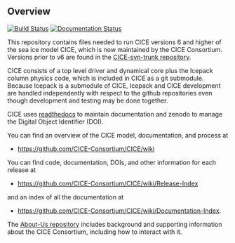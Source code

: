 ## Overview
[![Build Status](https://travis-ci.org/CICE-Consortium/CICE.svg?branch=master)](https://travis-ci.org/CICE-Consortium/CICE)
[![Documentation Status](https://readthedocs.org/projects/cice-consortium-cice/badge/?version=master)](http://cice-consortium-cice.readthedocs.io/en/master/?badge=master)

This repository contains files needed to run CICE versions 6 and higher of the sea ice model CICE, which is now maintained by the CICE Consortium.  Versions prior to v6 are found in the [CICE-svn-trunk repository](https://github.com/CICE-Consortium/CICE-svn-trunk).

CICE consists of a top level driver and dynamical core plus the Icepack column physics code, which is included in CICE as a git submodule.  Because Icepack is a submodule of CICE, Icepack and CICE development are handled independently with respect to the github repositories even though development and testing may be done together. 

CICE uses [readthedocs](https://readthedocs.org/projects/cice-consortium-cice/) to maintain documentation and zenodo to manage the Digital Object Identifier (DOI).

You can find an overview of the CICE model, documentation, and process at
* https://github.com/CICE-Consortium/CICE/wiki

You can find code, documentation, DOIs, and other information for each release at 
* https://github.com/CICE-Consortium/CICE/wiki/Release-Index 

and an index of all the documentation at 
* https://github.com/CICE-Consortium/CICE/wiki/Documentation-Index.

The [About-Us repository](https://github.com/CICE-Consortium/About-Us) includes background and supporting information about the CICE Consortium, including how to interact with it.   


